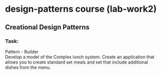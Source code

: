 # design-patterns course (lab-work2)

## Creational Design Patterns

### Task:

Pattern - Builder <br>
Develop a model of the Complex lunch system. Create an application that allows you to create standard set meals and set that include additional dishes from the menu.